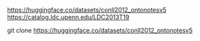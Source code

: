 https://huggingface.co/datasets/conll2012_ontonotesv5
https://catalog.ldc.upenn.edu/LDC2013T19

git clone https://huggingface.co/datasets/conll2012_ontonotesv5